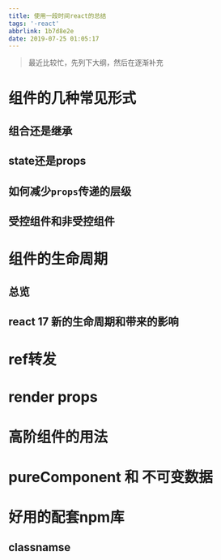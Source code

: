 ```yaml
---
title: 使用一段时间react的总结
tags: '-react'
abbrlink: 1b7d8e2e
date: 2019-07-25 01:05:17
---
```

> 最近比较忙，先列下大纲，然后在逐渐补充

# 组件的几种常见形式

## 组合还是继承

## state还是props

## 如何减少`props`传递的层级

## 受控组件和非受控组件

# 组件的生命周期

## 总览

## react 17 新的生命周期和带来的影响

# ref转发

# render props

# 高阶组件的用法

# pureComponent 和 不可变数据

# 好用的配套npm库

## classnamse


